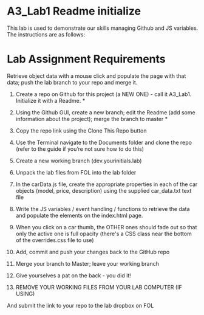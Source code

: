 # A3_Lab1 Readme initialize


This lab is used to demonstrate our skills managing Github and  JS variables.
The instructions are as follows:

Lab Assignment Requirements
==============================

Retrieve object data with a mouse click and populate the page with that data; push the lab branch to your repo and merge it.

1. Create a repo on Github for this project (a NEW ONE) - call it A3_Lab1. Initialize it with a Readme. *

2. Using the Github GUI, create a new branch; edit the Readme (add some information about the project); merge the branch to master *

3. Copy the repo link using the Clone This Repo button

4. Use the Terminal navigate to the Documents folder and clone the repo (refer to the guide if you’re not sure how to do this)

5. Create a new working branch (dev.yourinitials.lab)

6. Unpack the lab files from FOL into the lab folder

7. In the carData.js file, create the appropriate properties in each of the car objects (model, price, description) using the supplied car_data.txt text file

8. Write the JS variables / event handling / functions to retrieve the data and populate the elements on the index.html page.

9. When you click on a car thumb, the OTHER ones should fade out so that only the active one is full opacity (there's a CSS class near the bottom of the overrides.css file to use)

10. Add, commit and push your changes back to the GitHub repo

11. Merge your branch to Master; leave your working branch

12. Give yourselves a pat on the back - you did it!

13. REMOVE YOUR WORKING FILES FROM YOUR LAB COMPUTER (IF USING)

And submit the link to your repo to the lab dropbox on FOL
